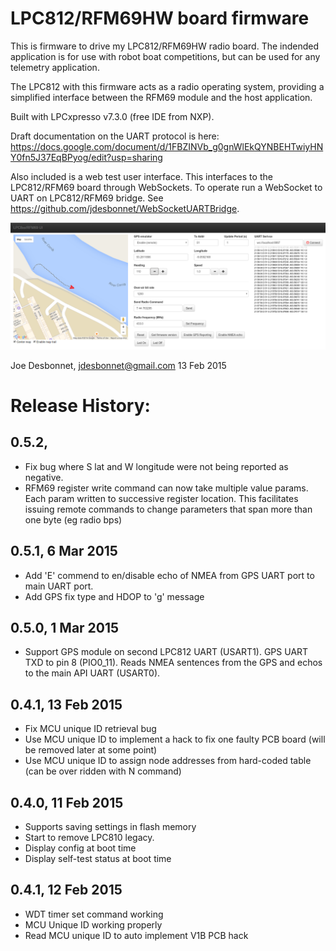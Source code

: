 # LPC812/RFM69HW board firmware

This is firmware to drive my LPC812/RFM69HW radio board. The indended application is for
use with robot boat competitions, but can be used for any telemetry application.

The LPC812 with this firmware acts as a radio operating system, providing a simplified
interface between the RFM69 module and the host application. 

Built with LPCxpresso v7.3.0 (free IDE from NXP). 

Draft documentation on the UART protocol is
here:
https://docs.google.com/document/d/1FBZINVb_g0gnWlEkQYNBEHTwiyHNY0fn5J37EqBPyog/edit?usp=sharing


Also included is a web test user interface. This interfaces to the LPC812/RFM69 board through
WebSockets. To operate run a WebSocket to UART on LPC812/RFM69 bridge.
See https://github.com/jdesbonnet/WebSocketUARTBridge. 

![test UI](./doc/test_ui.png)


Joe Desbonnet, jdesbonnet@gmail.com
13 Feb 2015

# Release History:

## 0.5.2,

 * Fix bug where S lat and W longitude were not being reported as negative.
 * RFM69 register write command can now take multiple value params. Each param written to successive register location. 
 This facilitates issuing remote commands to change parameters that span more than one byte (eg radio bps)
 
## 0.5.1, 6 Mar 2015
 * Add 'E' commend to en/disable echo of NMEA from GPS UART port to main UART port.
 * Add GPS fix type and HDOP to 'g' message
 
## 0.5.0, 1 Mar 2015
 * Support GPS module on second LPC812 UART (USART1). GPS UART TXD to pin 8 (PIO0_11). Reads NMEA 
 sentences from the GPS and echos to the main API UART (USART0).
 
## 0.4.1, 13 Feb 2015
 * Fix MCU unique ID retrieval bug
 * Use MCU unique ID to implement a hack to fix one faulty PCB board (will be removed later at some point)
 * Use MCU unique ID to assign node addresses from hard-coded table (can be over ridden with N command)
  
## 0.4.0, 11 Feb 2015
 * Supports saving settings in flash memory
 * Start to remove LPC810 legacy.
 * Display config at boot time
 * Display self-test status at boot time
 
## 0.4.1, 12 Feb 2015
 * WDT timer set command working
 * MCU Unique ID working properly
 * Read MCU unique ID to auto implement V1B PCB hack
 
